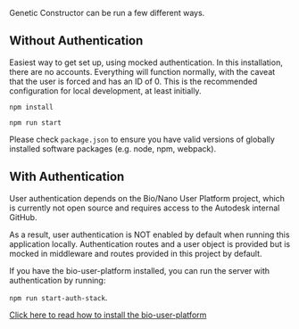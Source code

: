 Genetic Constructor can be run a few different ways.

## Without Authentication

Easiest way to get set up, using mocked authentication. In this installation, there are no accounts. Everything will function normally, with the caveat that the user is forced and has an ID of 0. This is the recommended configuration for local development, at least initially.

`npm install`

`npm run start`

Please check `package.json` to ensure you have valid versions of globally installed software packages (e.g. node, npm, webpack).

## With Authentication

User authentication depends on the Bio/Nano User Platform project, which is currently not open source and requires access to the Autodesk internal GitHub.

As a result, user authentication is NOT enabled by default when running this application locally. Authentication routes and a user object is provided but is mocked in middleware and routes provided in this project by default.

If you have the bio-user-platform installed, you can run the server with authentication by running:

`npm run start-auth-stack`.

[Click here to read how to install the bio-user-platform](./installation-bio-user-platform.md)
